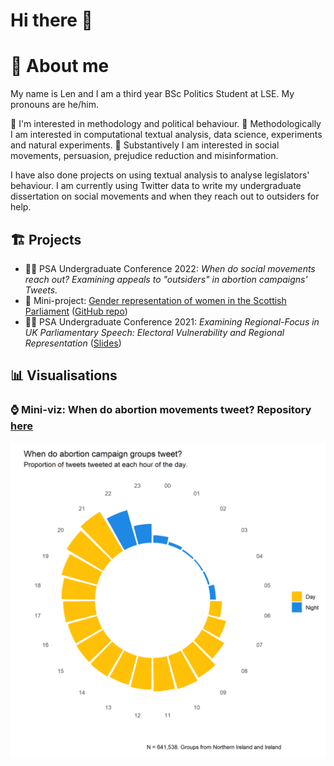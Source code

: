 # Hi there 👋

# 👨 About me  

My name is Len and I am a third year BSc Politics Student at LSE. My pronouns are he/him. 

🤔 I'm interested in methodology and political behaviour. 
🧰 Methodologically I am interested in computational textual analysis, data science, experiments and natural experiments. 
🔎 Substantively I am interested in social movements, persuasion, prejudice reduction and misinformation.

I have also done projects on using textual analysis to analyse legislators' behaviour. I am currently using Twitter data to write my undergraduate dissertation on social movements and when they reach out to outsiders for help.

## 🏗️ Projects 
* 🧑‍🏫 PSA Undergraduate Conference 2022: *When do social movements reach out? Examining appeals to "outsiders" in abortion campaigns' Tweets.*
* 🔎 Mini-project: [Gender representation of women in the Scottish Parliament](https://lenmetson.github.io/MSP-gender-speeches/) ([GitHub repo](https://github.com/lenmetson/MSP-gender-speeches))
* 🧑‍🏫 PSA Undergraduate Conference 2021: *Examining Regional-Focus in UK Parliamentary Speech: Electoral Vulnerability and Regional Representation* ([Slides](https://github.com/lenmetson/lenmetson/blob/34b00e5bf26b08b14b819b2167e5a86c14742331/files/psa_presentation_metson.pdf))

## 📊 Visualisations 

### ⌚ Mini-viz: When do abortion movements tweet? Repository [here](https://github.com/lenmetson/circle-plot-tweet-time)
![Circular bar plot](https://github.com/lenmetson/circle-plot-tweet-time/blob/5265372f2bdc88c7e6d64d201e21ea482bc43668/time_plot.png)
